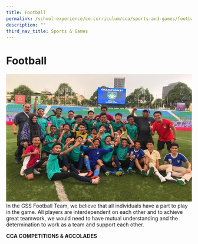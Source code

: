 ```yaml
---
title: Football
permalink: /school-experience/co-curriculum/cca/sports-and-games/football/
description: ""
third_nav_title: Sports & Games
---
```

# **Football**
![](/images/Football1.jpg)
In the GSS Football Team, we believe that all individuals have a part to play in the game. All players are interdependent on each other and to achieve great teamwork, we would need to have mutual understanding and the determination to work as a team and support each other. 

**CCA COMPETITIONS & ACCOLADES**